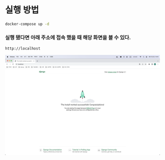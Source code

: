 # 실행 방법
```bash
docker-compose up -d
```

### 실행 됐다면 아래 주소에 접속 했을 때 해당 화면을 볼 수 있다.
```text
http://localhost
```
![](screen.png)
